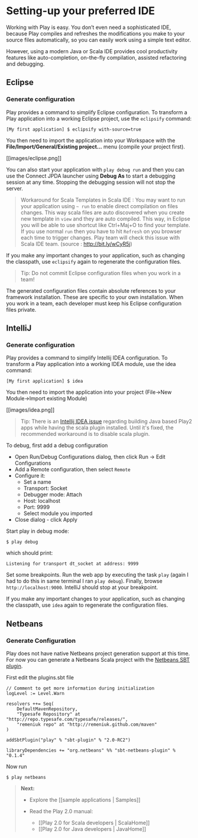 # Setting-up your preferred IDE

Working with Play is easy. You don’t even need a sophisticated IDE, because Play compiles and refreshes the modifications you make to your source files automatically, so you can easily work using a simple text editor.

However, using a modern Java or Scala IDE provides cool productivity features like auto-completion, on-the-fly compilation, assisted refactoring and debugging.

## Eclipse

### Generate configuration

Play provides a command to simplify Eclipse configuration. To transform a Play application into a working Eclipse project, use the `eclipsify` command:

```
[My first application] $ eclipsify with-source=true
```

You then need to import the application into your Workspace with the **File/Import/General/Existing project…** menu (compile your project first).

[[images/eclipse.png]] 

You can also start your application with `play debug run` and then you can use the Connect JPDA launcher using **Debug As** to start a debugging session at any time. Stopping the debugging session will not stop the server.

> Workaround for Scala Templates in Scala IDE : You may want to run your application using `~ run` to enable direct compilation on files changes. This way scala files are auto discovered when you create new template in `view` and they are auto compiled. This way, in Eclipse you will be able to use shortcut like Ctrl+Maj+O to find your template. If you use normal `run` then you have to hit `Refresh` on you browser each time to trigger changes. Play team will check this issue with Scala IDE team.  (source : http://bit.ly/wCyR5j)

If you make any important changes to your application, such as changing the classpath, use `eclipsify` again to regenerate the configuration files.

> Tip: Do not commit Eclipse configuration files when you work in a team!

The generated configuration files contain absolute references to your framework installation. These are specific to your own installation. When you work in a team, each developer must keep his Eclipse configuration files private.

## IntelliJ

### Generate configuration

Play provides a command to simplify Intellij IDEA configuration. To transform a Play application into a working IDEA module, use the idea command:

```
[My first application] $ idea
```

You then need to import the application into your project (File->New Module->Import existing Module)

[[images/idea.png]] 

> Tip: There is an [Intellij IDEA issue](http://devnet.jetbrains.net/thread/433870) regarding building Java based Play2 apps while having the scala plugin installed. Until it's fixed, the recommended workaround is to disable scala plugin.

To debug, first add a debug configuration

- Open Run/Debug Configurations dialog, then click Run -> Edit Configurations
- Add a Remote configuration, then select `Remote`
- Configure it:
    - Set a name
    - Transport: Socket
    - Debugger mode: Attach
    - Host: localhost
    - Port: 9999
    - Select module you imported
- Close dialog - click Apply

Start play in debug mode:

```
$ play debug
```

which should print: 

```
Listening for transport dt_socket at address: 9999
```

Set some breakpoints. Run the web app by executing the task `play` (again I had to do this in same terminal I ran `play debug`). Finally, browse `http://localhost:9000`. IntelliJ should stop at your breakpoint.

If you make any important changes to your application, such as changing the classpath, use `idea` again to regenerate the configuration files.


## Netbeans

### Generate Configuration

Play does not have native Netbeans project generation support at this time.  For now you can generate a Netbeans Scala project with the [Netbeans SBT plugin](https://github.com/remeniuk/sbt-netbeans-plugin).

First edit the plugins.sbt file
```
// Comment to get more information during initialization
logLevel := Level.Warn

resolvers ++= Seq( 
    DefaultMavenRepository, 
    "Typesafe Repository" at "http://repo.typesafe.com/typesafe/releases/", 
    "remeniuk repo" at "http://remeniuk.github.com/maven" 
)

addSbtPlugin("play" % "sbt-plugin" % "2.0-RC2") 

libraryDependencies += "org.netbeans" %% "sbt-netbeans-plugin" % "0.1.4"
```

Now run

```
$ play netbeans
```

> **Next:** 
>
> - Explore the [[sample applications | Samples]]
>
> - Read the Play 2.0 manual:
>     - [[Play 2.0 for Scala developers | ScalaHome]]
>     - [[Play 2.0 for Java developers | JavaHome]]